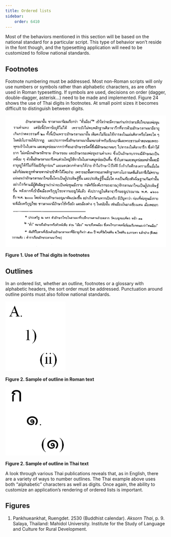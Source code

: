 ```yaml
---
title: Ordered lists
sidebar:
    order: 6410
---
```


Most of the behaviors mentioned in this section will be based on the national standard for a particular script. This type of behavior won’t reside in the font though, and the typesetting application will need to be customized to follow national standards.

## Footnotes

Footnote numbering must be addressed. Most non-Roman scripts will only use numbers or symbols rather than alphabetic characters, as are often used in Roman typesetting. If symbols are used, decisions on order (dagger, double-dagger, asterisk…) need to be made and implemented. Figure 24 shows the use of Thai digits in footnotes. At small point sizes it becomes difficult to distinguish between digits.

![Figure 1. Use of Thai digits in footnotes](images/6410-1-ThaiDigits.png)

**Figure 1. Use of Thai digits in footnotes**

## Outlines
In an ordered list, whether an outline, footnotes or a glossary with alphabetic headers, the sort order must be addressed. Punctuation around outline points must also follow national standards.

![Figure 2. Sample of outline in Roman text](images/6410-2.png)

**Figure 2. Sample of outline in Roman text**

![Figure 2. Sample of outline in Thai text](images/6410-3.png)

**Figure 2. Sample of outline in Thai text**

A look through various Thai publications reveals that, as in English, there are a variety of ways to number outlines. The Thai example above uses both “alphabetic” characters as well as digits. Once again, the ability to customize an application’s rendering of ordered lists is important.

## Figures

1. Pankhueankhat, Ruengdet. 2530 (Buddhist calendar). *Aksorn Thai*, p. 9. Salaya, Thailand: Mahidol University. Institute for the Study of Language and Culture for Rural Development.